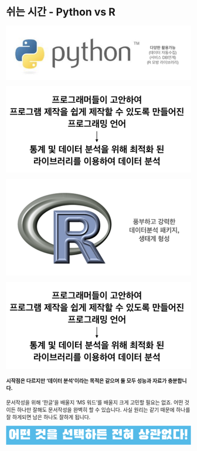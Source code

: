 # 쉬는 시간 - Python vs R

![](../.gitbook/assets/image%20%28398%29.png)

![](../.gitbook/assets/image%20%2821%29.png)

![](../.gitbook/assets/image%20%287%29.png)

![](../.gitbook/assets/image%20%28133%29.png)

#### 시작점은 다르지만 ‘데이터 분석’이라는 목적은 같으며 둘 모두 성능과 자료가 충분합니다.

문서작성을 위해 ‘한글’을 배울지 ‘MS 워드’를 배울지 크게 고민할 필요는 없죠. 어떤 것이든 하나만 잘해도 문서작성을 완벽히 할 수 있습니다. 사실 원리는 같기 때문에 하나를 잘 하게되면 남은 하나도 잘하게 됩니다.

![&#xC800;&#xD76C;&#xB294; &#xAC00;&#xC7A5; &#xC778;&#xAE30;&#xC788;&#xACE0; &#xBC30;&#xC6B0;&#xAE30; &#xC26C;&#xC6B0;&#xBA70; &#xB2E4;&#xC591;&#xD55C; &#xBD84;&#xC57C;&#xC640; &#xC5F0;&#xACC4;&#xD560; &#xC218; &#xC788;&#xB294; Python&#xC744; &#xCC44;&#xD0DD;&#xD588;&#xC2B5;&#xB2C8;&#xB2E4;.](../.gitbook/assets/image%20%28213%29.png)

